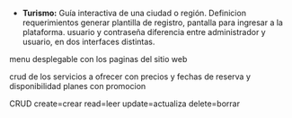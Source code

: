 - **Turismo:** Guía interactiva de una ciudad o región.
Definicion requerimientos
generar plantilla de registro,
pantalla para ingresar a la plataforma. usuario y contraseña
diferencia entre administrador y usuario, en dos interfaces distintas.

menu desplegable con los paginas del sitio web


crud de los servicios a ofrecer
con precios y fechas de reserva y disponibilidad
planes con promocion




CRUD
create=crear
read=leer
update=actualiza
delete=borrar